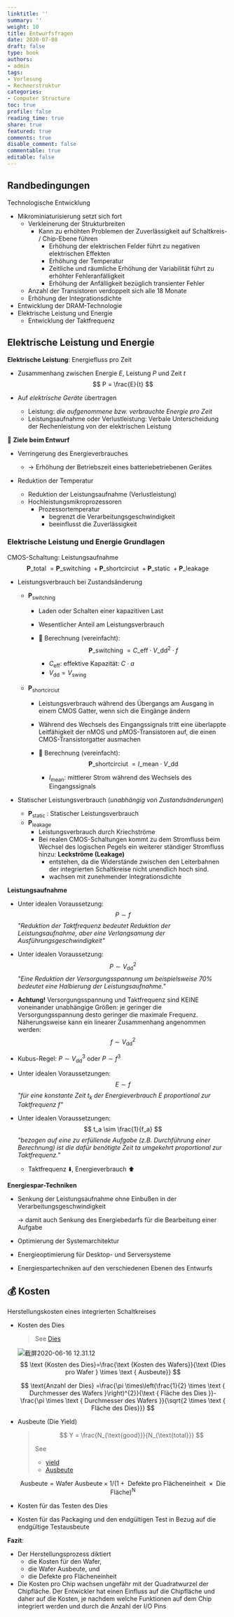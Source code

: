 ```yaml
---
linktitle: ''
summary: ''
weight: 10
title: Entwurfsfragen
date: 2020-07-08
draft: false
type: book
authors:
- admin
tags:
- Vorlesung
- Rechnerstruktur
categories:
- Computer Structure
toc: true
profile: false
reading_time: true
share: true
featured: true
comments: true
disable_comment: false
commentable: true
editable: false
---
```


## Randbedingungen

Technologische Entwicklung

- Mikrominiaturisierung setzt sich fort
  - Verkleinerung der Strukturbreiten
    - Kann zu erhöhten Problemen der Zuverlässigkeit auf Schaltkreis- / Chip-Ebene führen
      - Erhöhung der elektrischen Felder führt zu negativen elektrischen Effekten 
      - Erhöhung der Temperatur
      - Zeitliche und räumliche Erhöhung der Variabilität führt zu erhöhter Fehleranfälligkeit
      - Erhöhung der Anfälligkeit bezüglich transienter Fehler
  - Anzahl der Transistoren verdoppelt sich alle 18 Monate
  - Erhöhung der Integrationsdichte
- Entwicklung der DRAM-Technologie
- Elektrische Leistung und Energie 
  - Entwicklung der Taktfrequenz

## Elektrische Leistung und Energie

**Elektrische Leistung**: Energiefluss pro Zeit

- Zusammenhang zwischen Energie $E$, Leistung $P$ und Zeit $t$
  $$
  P = \frac{E}{t}
  $$

- Auf *elektrische Geräte* übertragen

  - Leistung: *die aufgenommene bzw. verbrauchte Energie pro Zeit*
  - Leistungsaufnahme oder Verlustleistung: Verbale Unterscheidung der Rechenleistung von der elektrischen Leistung

🎯 **Ziele beim Entwurf**

- Verringerung des Energieverbrauches
  - -> Erhöhung der Betriebszeit eines batteriebetriebenen Gerätes

- Reduktion der Temperatur
  - Reduktion der Leistungsaufnahme (Verlustleistung)
  - Hochleistungsmikroprozessoren
    - Prozessortemperatur 
      - begrenzt die Verarbeitungsgeschwindigkeit
      - beeinflusst die Zuverlässigkeit

### Elektrische Leistung und Energie Grundlagen

CMOS-Schaltung: Leistungsaufnahme
$$
\mathbf{P}\_{\text {total }}=\mathbf{P}\_{\text {switching }}+\mathbf{P}\_{\text {shortcirciut }}+\mathbf{P}\_{\text {static }}+\mathbf{P}\_{\text {leakage }}
$$

- Leistungsverbrauch bei Zustandsänderung

  - $\mathbf{P}_{\text {switching }}$

    - Laden oder Schalten einer kapazitiven Last

    - Wesentlicher Anteil am Leistungsverbrauch

    - 🧮 Berechnung (vereinfacht):
      $$
      \mathbf{P}\_{\text {switching }} = C\_{\text{eff}} \cdot V\_{\text{dd}}^2 \cdot f
      $$

      - $C_{\text{eff}}$: effektive Kapazität: $C \cdot a$
      - $V_{\text{dd}} = V_{\text{swing}}$

  - $\mathbf{P}_{\text {shortcirciut }}$

    - Leistungsverbrauch während des Übergangs am Ausgang in einem CMOS Gatter, wenn sich die Eingänge ändern

    - Während des Wechsels des Eingangssignals tritt eine überlappte Leitfähigkeit der nMOS und pMOS-Transistoren auf, die einen CMOS-Transistorgatter ausmachen

    - 🧮 Berechnung (vereinfacht):
      $$
      \mathbf{P}\_{\text {shortcirciut }} = I\_{\text{mean}} \cdot V\_{\text{dd}}
      $$

      - $I_{\text{mean}}$: mittlerer Strom während des Wechsels des Eingangssignals

- Statischer Leistungsverbrauch (*unabhängig von Zustandsänderungen*)

  - $\mathbf{P}_{\text {static }}$: Statischer Leistungsverbrauch
  - $\mathbf{P}_{\text {leakage }}$
    - Leistungsverbrauch durch Kriechströme
    - Bei realen CMOS-Schaltungen kommt zu dem Stromfluss beim Wechsel des logischen Pegels ein weiterer ständiger Stromfluss hinzu: **Leckströme (Leakage)**
      - entstehen, da die Widerstände zwischen den Leiterbahnen der integrierten Schaltkreise nicht unendlich hoch sind.
      - wachsen mit zunehmender Integrationsdichte

**Leistungsaufnahme**

- Unter idealen Voraussetzung:
  $$
  P \sim f
  $$
  *"Reduktion der Taktfrequenz bedeutet Reduktion der Leistungsaufnahme, aber eine Verlangsamung der Ausführungsgeschwindigkeit"*

- Unter idealen Voraussetzung:
  $$
  P \sim V_{\text{dd}}^2
  $$
  *"Eine Reduktion der Versorgungsspannung um beispielsweise 70% bedeutet eine Halbierung der Leistungsaufnahme."*

- **Achtung!** Versorgungsspannung und Taktfrequenz sind KEINE voneinander unabhängige Größen: je geringer die Versorgungsspannung desto geringer die maximale Frequenz. Näherungsweise kann ein linearer Zusammenhang angenommen werden:
  $$
  f\sim V_{\text{dd}}^2
  $$

- Kubus-Regel: $P \sim V_{\text{dd}}^3$ oder $P \sim f^3$

- Unter idealen Voraussetzungen:
  $$
  E \sim f
  $$
  *"für eine konstante Zeit $t_k$ der Energieverbrauch $E$ proportional zur Taktfrequenz $f$"*

- Unter idealen Voraussetzungen:
  $$
  t_a \sim \frac{1}{f_a}
  $$
  *"bezogen auf eine zu erfüllende Aufgabe (z.B. Durchführung einer Berechnung) ist die dafür benötigte Zeit ta umgekehrt proportional zur Taktfrequenz."*

  - Taktfrequenz ⬇️, Energieverbrauch ⬆️

**Energiespar-Techniken**

- Senkung der Leistungsaufnahme ohne Einbußen in der Verarbeitungsgeschwindigkeit

  -> damit auch Senkung des Energiebedarfs für die Bearbeitung einer Aufgabe

- Optimierung der Systemarchitektur

- Energieoptimierung für Desktop- und Serversysteme

- Energiespartechniken auf den verschiedenen Ebenen des Entwurfs

## 💰 Kosten

Herstellungskosten eines integrierten Schaltkreises

- Kosten des Dies

  > See [Dies](https://en.wikipedia.org/wiki/Die_(integrated_circuit))

  ![截屏2020-06-16 12.31.12](https://raw.githubusercontent.com/EckoTan0804/upic-repo/master/uPic/截屏2020-06-16%2012.31.12.png)
  $$
  \text {Kosten des Dies}=\frac{\text {Kosten des Wafers}}{\text {Dies pro Wafer } \times \text { Ausbeute}}
  $$

  $$
  \text{Anzahl der Dies} =\frac{\pi \times\left(\frac{1}{2} \times \text { Durchmesser des Wafers }\right)^{2}}{\text { Fläche des Dies }}-\frac{\pi \times \text { Durchmesser des Wafers }}{\sqrt{2 \times \text { Fläche des Dies}}}
  $$

- Ausbeute (Die Yield)

  > $$
  > Y = \frac{N_{\text{good}}}{N_{\text{total}}}
  > $$
  >
  > See
  >
  > - [yield](https://en.wikichip.org/wiki/yield)
  > - [Ausbeute](https://de.wikipedia.org/wiki/Ausbeute_(Halbleitertechnik))

  $$
  \text{Ausbeute} = \text{Wafer Ausbeute} \times 1 /(1+\text { Defekte pro Flächeneinheit } \times \text { Die Fläche})^{\mathrm{N}}
  $$

- Kosten für das Testen des Dies 

- Kosten für das Packaging und den endgültigen Test in Bezug auf die endgültige Testausbeute

**Fazit**: 

- Der Herstellungsprozess diktiert 
  - die Kosten für den Wafer, 
  - die Wafer Ausbeute, und 
  - die Defekte pro Flächeneinheit
- Die Kosten pro Chip wachsen ungefähr mit der Quadratwurzel der Chipfläche. Der Entwickler hat einen Einfluss auf die Chipfläche und daher auf die Kosten, je nachdem welche Funktionen auf dem Chip integriert werden und durch die Anzahl der I/O Pins